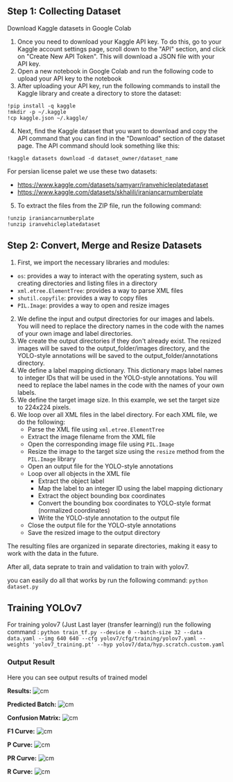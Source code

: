 
## Step 1: Collecting Dataset

Download Kaggle datasets in Google Colab
1. Once you need to download your Kaggle API key. To do this, go to your Kaggle account settings page, scroll down to the "API" section, and click on "Create New API Token". This will download a JSON file with your API key.
2. Open a new notebook in Google Colab and run the following code to upload your API key to the notebook
3. After uploading your API key, run the following commands to install the Kaggle library and create a directory to store the dataset:
```jupyter
!pip install -q kaggle
!mkdir -p ~/.kaggle
!cp kaggle.json ~/.kaggle/
```
4. Next, find the Kaggle dataset that you want to download and copy the API command that you can find in the "Download" section of the dataset page. The API command should look something like this:
```jupyter
!kaggle datasets download -d dataset_owner/dataset_name
```

For persian license palet we use these two datasets:
- https://www.kaggle.com/datasets/samyarr/iranvehicleplatedataset
- https://www.kaggle.com/datasets/skhalili/iraniancarnumberplate

5. To extract the files from the ZIP file, run the following command:
```jupyter
!unzip iraniancarnumberplate
!unzip iranvehicleplatedataset
```

## Step 2: Convert, Merge and Resize Datasets
1. First, we import the necessary libraries and modules:
- `os`: provides a way to interact with the operating system, such as creating directories and listing files in a directory
- `xml.etree.ElementTree`: provides a way to parse XML files
- `shutil.copyfile`: provides a way to copy files
- `PIL.Image`: provides a way to open and resize images

2. We define the input and output directories for our images and labels. You will need to replace the directory names in the code with the names of your own image and label directories.
3. We create the output directories if they don't already exist. The resized images will be saved to the output_folder/images directory, and the YOLO-style annotations will be saved to the output_folder/annotations directory.
4. We define a label mapping dictionary. This dictionary maps label names to integer IDs that will be used in the YOLO-style annotations. You will need to replace the label names in the code with the names of your own labels.
5. We define the target image size. In this example, we set the target size to 224x224 pixels.
6. We loop over all XML files in the label directory. For each XML file, we do the following:
    - Parse the XML file using `xml.etree.ElementTree`
    - Extract the image filename from the XML file
    - Open the corresponding image file using `PIL.Image`
    - Resize the image to the target size using the `resize` method from the `PIL.Image` library
    - Open an output file for the YOLO-style annotations
    - Loop over all objects in the XML file
      - Extract the object label
      - Map the label to an integer ID using the label mapping dictionary
      - Extract the object bounding box coordinates
      - Convert the bounding box coordinates to YOLO-style format (normalized coordinates)
      - Write the YOLO-style annotation to the output file
    - Close the output file for the YOLO-style annotations
    - Save the resized image to the output directory

The resulting files are organized in separate directories, making it easy to work with the data in the future.

After all, data seprate to train and validation to train with yolov7.

you can easily do all that works by run the following command: `python dataset.py`

## Training YOLOv7
For training yolov7 (Just Last layer (transfer learning)) run the following command : `python train_tf.py --device 0 --batch-size 32 --data data.yaml --img 640 640 --cfg yolov7/cfg/training/yolov7.yaml --weights 'yolov7_training.pt' --hyp yolov7/data/hyp.scratch.custom.yaml`


### Output Result
Here you can see output results of trained model

**Results:**
![cm](images/results.png)

**Predicted Batch:**
![cm](images/test_batch2_pred.jpg)

**Confusion Matrix:**
![cm](images/confusion_matrix.png)

**F1 Curve:**
![cm](images/F1_curve.png)

**P Curve:**
![cm](images/P_curve.png)

**PR Curve:**
![cm](images/PR_curve.png)

**R Curve:**
![cm](images/R_curve.png)

